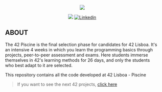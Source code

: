 <p align="center">
    <img src="https://cdn.discordapp.com/attachments/799651529442328600/1186838159452020736/github_piscine_and_common_core_banner_piscine.png?ex=6594b42b&is=65823f2b&hm=25c6638ad12fc834e31b62af27f3ad87f5c4ed83962be12f45ecf9092a0b63b1&"/>
</p>

<p align="center">
<img src="https://img.shields.io/badge/State-Finished-blue"/>
<a href='https://www.linkedin.com/in/rofly' target="_blank"><img alt='Linkedin' src='https://img.shields.io/badge/LinkedIn-100000?style=flat-square&logo=Linkedin&logoColor=white&labelColor=0A66C2&color=0A66C2'/></a>
</p>



## ABOUT
The 42 Piscine is the final selection phase for candidates for 42 Lisboa. It's an intensive 4 weeks in which you learn the
programming basics through projects, peer-to-peer assessment and exams. Here students immerse themselves in 42's learning methods for 26 days, and only the students who best adapt to it are selected.

This repository contains all the code developed at 42 Lisboa - Piscine
> If you want to see the next 42 projects, [click here](rofly01/42-commoncore)
